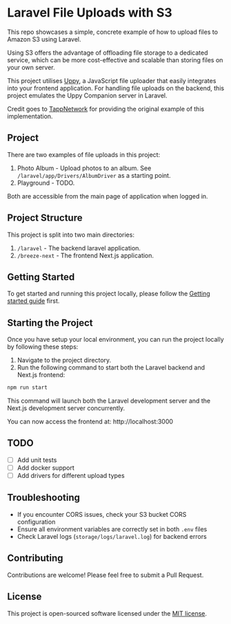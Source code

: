 # Laravel File Uploads with S3

This repo showcases a simple, concrete example of how to upload files to Amazon S3 using Laravel.

Using S3 offers the advantage of offloading file storage to a dedicated service, which can be more cost-effective and scalable than storing files on your own server.

This project utilises [Uppy](https://uppy.io), a JavaScript file uploader that easily integrates into your frontend application.
For handling file uploads on the backend, this project emulates the Uppy Companion server in Laravel.

Credit goes to [TappNetwork](https://github.com/TappNetwork/laravel-uppy-s3-multipart-upload) for providing the original example of this implementation.

## Project

There are two examples of file uploads in this project:

1. Photo Album - Upload photos to an album. See `/laravel/app/Drivers/AlbumDriver` as a starting point.
2. Playground - TODO.

Both are accessible from the main page of application when logged in.

## Project Structure

This project is split into two main directories:

1. `/laravel` - The backend laravel application.
2. `/breeze-next` - The frontend Next.js application.

## Getting Started

To get started and running this project locally, please follow the [Getting started guide](.docs/getting-started.md) first.

## Starting the Project

Once you have setup your local environment, you can run the project locally by following these steps:

1. Navigate to the project directory.
2. Run the following command to start both the Laravel backend and Next.js frontend:

```bash
npm run start
```

This command will launch both the Laravel development server and the Next.js development server concurrently.

You can now access the frontend at: http://localhost:3000

## TODO

- [ ] Add unit tests
- [ ] Add docker support
- [ ] Add drivers for different upload types

## Troubleshooting

- If you encounter CORS issues, check your S3 bucket CORS configuration
- Ensure all environment variables are correctly set in both `.env` files
- Check Laravel logs (`storage/logs/laravel.log`) for backend errors

## Contributing

Contributions are welcome! Please feel free to submit a Pull Request.

## License

This project is open-sourced software licensed under the [MIT license](https://opensource.org/licenses/MIT).
